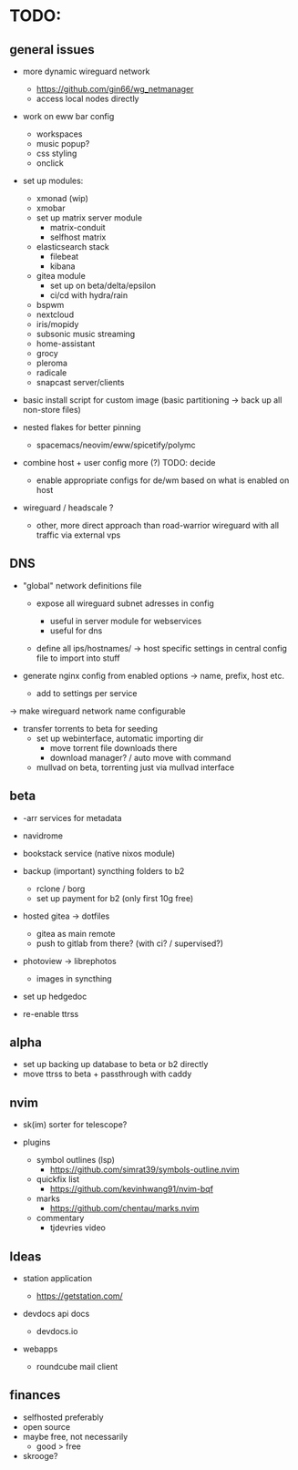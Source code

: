 # TODO:

## general issues

- more dynamic wireguard network
    - https://github.com/gin66/wg_netmanager
    - access local nodes directly

- work on eww bar config
    - workspaces
    - music popup?
    - css styling
    - onclick

- set up modules:
    - xmonad (wip)
    - xmobar
    - set up matrix server module
        - matrix-conduit
        - selfhost matrix
    - elasticsearch stack
        - filebeat
        - kibana
    - gitea module
        - set up on beta/delta/epsilon
        - ci/cd with hydra/rain
    - bspwm
    - nextcloud
    - iris/mopidy
    - subsonic music streaming
    - home-assistant
    - grocy
    - pleroma
    - radicale
    - snapcast server/clients


- basic install script for custom image (basic partitioning -> back up all non-store files)

- nested flakes for better pinning
    - spacemacs/neovim/eww/spicetify/polymc

- combine host + user config more (?) TODO: decide
    - enable appropriate configs for de/wm based on what is enabled on host

- wireguard / headscale ?
    - other, more direct approach than road-warrior wireguard with all traffic via external vps

## DNS

- "global" network definitions file
    - expose all wireguard subnet adresses in config
        - useful in server module for webservices
        - useful for dns

    - define all ips/hostnames/ -> host specific settings in central config file to import into stuff

- generate nginx config from enabled options -> name, prefix, host etc.
    - add to settings per service

-> make wireguard network name configurable

- transfer torrents to beta for seeding
    - set up webinterface, automatic importing dir
        - move torrent file downloads there
        - download manager? / auto move with command
    - mullvad on beta, torrenting just via mullvad interface

## beta

- -arr services for metadata

- navidrome

- bookstack service (native nixos module)

- backup (important) syncthing folders to b2
    - rclone / borg
    - set up payment for b2 (only first 10g free)

- hosted gitea -> dotfiles
    - gitea as main remote
    - push to gitlab from there? (with ci? / supervised?)

- photoview -> librephotos
    - images in syncthing

- set up hedgedoc
- re-enable ttrss

## alpha

- set up backing up database to beta or b2 directly
- move ttrss to beta + passthrough with caddy

## nvim

- sk(im) sorter for telescope?

- plugins
    - symbol outlines (lsp)
        - https://github.com/simrat39/symbols-outline.nvim
    - quickfix list
        - https://github.com/kevinhwang91/nvim-bqf
    - marks 
        - https://github.com/chentau/marks.nvim
    - commentary
        - tjdevries video

## Ideas

- station application
    - https://getstation.com/

- devdocs api docs
    - devdocs.io

- webapps
    - roundcube mail client

## finances

- selfhosted preferably
- open source
- maybe free, not necessarily
    - good > free
- skrooge?
